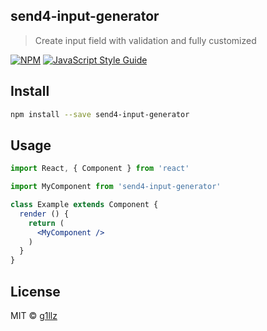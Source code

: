 ## send4-input-generator
> Create input field with validation and fully customized

[![NPM](https://img.shields.io/npm/v/send4-input-generator.svg)](https://www.npmjs.com/package/send4-input-generator) [![JavaScript Style Guide](https://img.shields.io/badge/code_style-standard-brightgreen.svg)](https://standardjs.com)

## Install

```bash
npm install --save send4-input-generator
```

## Usage

```jsx
import React, { Component } from 'react'

import MyComponent from 'send4-input-generator'

class Example extends Component {
  render () {
    return (
      <MyComponent />
    )
  }
}
```

## License

MIT © [g1llz](https://github.com/g1llz)
